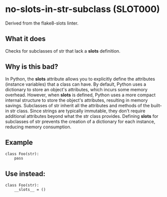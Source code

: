 # no-slots-in-str-subclass (SLOT000)
Derived from the flake8-slots linter.
## What it does
Checks for subclasses of str that lack a __slots__ definition.
## Why is this bad?
In Python, the __slots__ attribute allows you to explicitly define the
attributes (instance variables) that a class can have. By default, Python
uses a dictionary to store an object's attributes, which incurs some memory
overhead. However, when __slots__ is defined, Python uses a more compact
internal structure to store the object's attributes, resulting in memory
savings.
Subclasses of str inherit all the attributes and methods of the built-in
str class. Since strings are typically immutable, they don't require
additional attributes beyond what the str class provides. Defining
__slots__ for subclasses of str prevents the creation of a dictionary
for each instance, reducing memory consumption.
## Example
```
class Foo(str):
    pass
```
## Use instead:
```
class Foo(str):
    __slots__ = ()
```